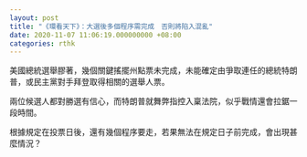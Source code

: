 ```yaml
---
layout: post
title: "《環看天下》：大選後多個程序需完成　否則將陷入混亂"
date: 2020-11-07 11:06:19.000000000 +08:00
categories: rthk
---
```


美國總統選舉膠著，幾個關鍵搖擺州點票未完成，未能確定由爭取連任的總統特朗普，或民主黨對手拜登取得相關的選舉人票。

兩位候選人都對勝選有信心，而特朗普就舞弊指控入稟法院，似乎戰情還會拉鋸一段時間。

根據規定在投票日後，還有幾個程序要走，若果無法在規定日子前完成，會出現甚麼情況？
